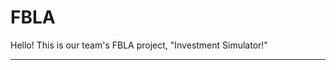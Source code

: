 # FBLA
Hello! This is our team's FBLA project,
"Investment Simulator!"

--------------------------------------------------

